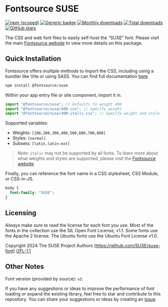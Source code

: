 # Fontsource SUSE

[![npm (scoped)](https://img.shields.io/npm/v/@fontsource/suse?color=brightgreen)](https://www.npmjs.com/package/@fontsource/suse) [![Generic badge](https://img.shields.io/badge/fontsource-passing-brightgreen)](https://github.com/fontsource/fontsource) [![Monthly downloads](https://badgen.net/npm/dm/@fontsource/suse)](https://github.com/fontsource/fontsource) [![Total downloads](https://badgen.net/npm/dt/@fontsource/suse)](https://github.com/fontsource/fontsource) [![GitHub stars](https://img.shields.io/github/stars/fontsource/fontsource.svg?style=social&label=Star)](https://github.com/fontsource/fontsource/stargazers)

The CSS and web font files to easily self-host the “SUSE” font. Please visit the main [Fontsource website](https://fontsource.org/fonts/suse) to view more details on this package.

## Quick Installation

Fontsource offers multiple methods to import the CSS, including using a bundler like Vite or using SASS. You can find full documentation [here](https://fontsource.org/docs/getting-started/introduction).

```javascript
npm install @fontsource/suse
```

Within your app entry file or site component, import it in.

```javascript
import "@fontsource/suse"; // Defaults to weight 400
import "@fontsource/suse/400.css"; // Specify weight
import "@fontsource/suse/400-italic.css"; // Specify weight and style
```

Supported variables:
- Weights: `[100,200,300,400,500,600,700,800]`
- Styles: `[normal]`
- Subsets: `[latin,latin-ext]`

> Note: `italic` may not be supported by all fonts. To learn more about what weights and styles are supported, please visit the [Fontsource website](https://fontsource.org/fonts/suse).

Finally, you can reference the font name in a CSS stylesheet, CSS Module, or CSS-in-JS.

```css
body {
  font-family: "SUSE";
}
```

## Licensing
Always make sure to read the license for each font you use. Most of the fonts in the collection use the SIL Open Font License, v1.1. Some fonts use the Apache 2 license. The Ubuntu fonts use the Ubuntu Font License v1.0.

Copyright 2024 The SUSE Project Authors (https://github.com/SUSE/suse-font)
[OFL-1.1](https://openfontlicense.org)

## Other Notes
Font version (provided by source): `v3`.

If you have any suggestions or ideas to improve the performance of font loading or expand the existing library, feel free to star and contribute to this repository. You can share your suggestions or ideas by creating an [issue](https://github.com/fontsource/fontsource/issues).